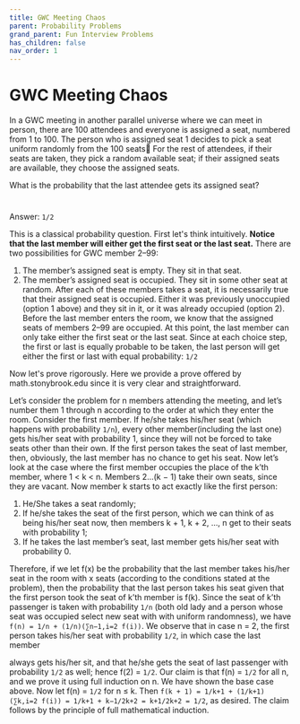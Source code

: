 ```yaml
---
title: GWC Meeting Chaos
parent: Probability Problems
grand_parent: Fun Interview Problems
has_children: false
nav_order: 1
---
```


# GWC Meeting Chaos

In a GWC meeting in another parallel universe where we can meet in person, there are 100 attendees and everyone is assigned a seat,
numbered from 1 to 100. The person who is assigned seat 1 decides to pick a seat uniform randomly from the 100 seats🤯 For the rest of attendees,
if their seats are taken, they pick a random available seat; if their assigned seats are available, they choose the assigned seats.

What is the probability that the last attendee gets its assigned seat?


#
#
#
#
#



Answer: `1/2`

This is a classical probability question. First let's think intuitively.
**Notice that the last member will either get the first seat or the last seat.** There are two possibilities for GWC member 2–99:
1. The member’s assigned seat is empty. They sit in that seat.
2. The member’s assigned seat is occupied. They sit in some other seat at random.
After each of these members takes a seat, it is necessarily true that their assigned seat is occupied. Either it was previously unoccupied (option 1 above) and they sit in it, or it was already occupied (option 2).
Before the last member enters the room, we know that the assigned seats of members 2–99 are occupied. At this point, the last member can only take either the first seat or the last seat. Since at each choice step, the first or last is equally probable to be taken, the last person will get either the first or last with equal probability: `1/2`


Now let's prove rigorously. Here we provide a prove offered by math.stonybrook.edu since it is very clear and straightforward.

Let’s consider the problem for n members attending the meeting, and let’s number them 1 through n according to the order at which they enter the 
room. Consider the first member. 
If he/she takes his/her seat (which happens with probability `1/n`), every other member(including the last one) gets his/her seat with probability 1, since they will not be forced to take seats other than their own. 
If the first person takes the seat of last member, then, obviously, the last member has no chance to get his seat. 
Now let’s look at the case where the first member occupies the place of the k’th member, where 1 < k < n. Members 2...(k − 1) take their
own seats, since they are vacant. Now member k starts to act exactly like the first person:
1. He/She takes a seat randomly;
2. If he/she takes the seat of the first person, which we can think of as being his/her seat now, then
members k + 1, k + 2, ..., n get to their seats with probability 1;
3. If he takes the last member’s seat, last member gets his/her seat with probability 0.

Therefore, if we let f(x) be the probability that the last member takes his/her seat in the room with x seats (according to the conditions stated at the problem), then the probability that the last person takes his seat given that the first person took the seat of k’th member is f(k).
Since the seat of k’th passenger is taken with probability `1/n` (both old lady and a person whose seat was occupied select new seat with with uniform randomness), we have `f(n) = 1/n + (1/n)(∑n−1,i=2 f(i))`.
We observe that in case n = 2, the first person takes his/her seat with probability `1/2`, in which case the last member

always gets his/her sit, and that he/she gets the seat of last passenger with probability `1/2` as well; hence f(2) = `1/2`. Our claim is that f(n) = `1/2` for all n, and we prove it using full induction on n. 
We have shown the base case above. Now let f(n) = `1/2` for n ≤ k. Then `f(k + 1) = 1/k+1 + (1/k+1)(∑k,i=2 f(i)) = 1/k+1 + k−1/2k+2 = k+1/2k+2 = 1/2`, as desired. The claim follows by the principle of full mathematical induction.
